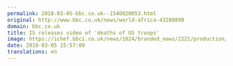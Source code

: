 ```yaml
---
permalink: 2018-03-05-bbc.co.uk--1540020053.html
original: http://www.bbc.co.uk/news/world-africa-43280890
domain: bbc.co.uk
title: IS releases video of 'deaths of US troops'
image: https://ichef.bbci.co.uk/news/1024/branded_news/2221/production/_100273780_gettyimages-864743234-1.jpg
date: 2018-03-05 15:57:09
translations: en
---
```


